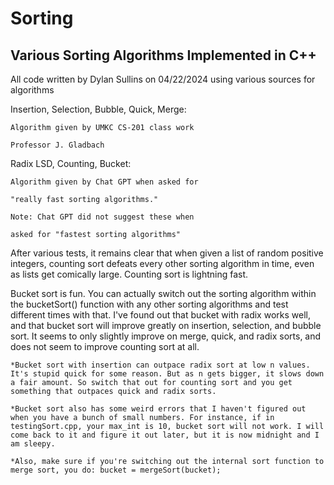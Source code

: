 # Sorting
## Various Sorting Algorithms Implemented in C++

All code written by Dylan Sullins on 04/22/2024
using various sources for algorithms

Insertion, Selection, Bubble, Quick, Merge:

    Algorithm given by UMKC CS-201 class work

    Professor J. Gladbach


Radix LSD, Counting, Bucket:

    Algorithm given by Chat GPT when asked for 

    "really fast sorting algorithms."

    Note: Chat GPT did not suggest these when 

    asked for "fastest sorting algorithms"



After various tests, it remains clear that when given a list of random positive integers, counting sort defeats every other sorting algorithm in time, even as lists get comically large. Counting sort is lightning fast.


Bucket sort is fun. You can actually switch out the sorting algorithm within the bucketSort() function with any other sorting algorithms and test different times with that. I've found out that bucket with radix works well, and that bucket sort will improve greatly on insertion, selection, and bubble sort. It seems to only slightly improve on merge, quick, and radix sorts, and does not seem to improve counting sort at all. 

    *Bucket sort with insertion can outpace radix sort at low n values. It's stupid quick for some reason. But as n gets bigger, it slows down a fair amount. So switch that out for counting sort and you get something that outpaces quick and radix sorts.

    *Bucket sort also has some weird errors that I haven't figured out when you have a bunch of small numbers. For instance, if in testingSort.cpp, your max_int is 10, bucket sort will not work. I will come back to it and figure it out later, but it is now midnight and I am sleepy.
    
    *Also, make sure if you're switching out the internal sort function to merge sort, you do: bucket = mergeSort(bucket);